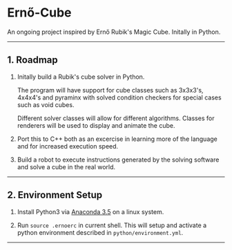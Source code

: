 # Ernő-Cube

An ongoing project inspired by Ernő Rubik's Magic Cube. Initally in Python.

--------------------------------------------------------------------------------

## 1. Roadmap

 1. Initally build a Rubik's cube solver in Python. 
 
    The program will have support for cube classes such as 3x3x3's, 4x4x4's and
    pyraminx with solved condition checkers for special cases such as void
    cubes.
    
    Different solver classes will allow for different algorithms. Classes for
    renderers will be used to display and animate the cube.
 
 2. Port this to C++ both as an excercise in learning more of the language and
    for increased execution speed.
    
 3. Build a robot to execute instructions generated by the solving software and
    solve a cube in the real world.

--------------------------------------------------------------------------------

## 2. Environment Setup

 1. Install Python3 via [Anaconda 3.5](https://www.continuum.io/downloads) on a
    linux system.

 2. Run `source .ernoerc` in current shell. This will setup and activate a python
    environment described in `python/environment.yml`.

--------------------------------------------------------------------------------
